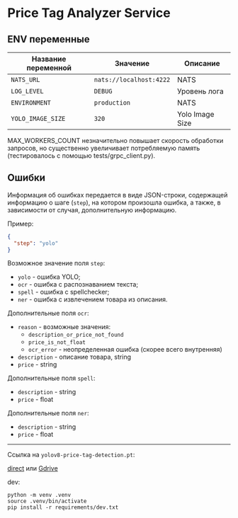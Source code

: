 # Price Tag Analyzer Service

## ENV переменные 

| Название переменной | Значение                | Описание          |
|---------------------|-------------------------|-------------------|
| `NATS_URL`          | `nats://localhost:4222` | NATS              |
| `LOG_LEVEL`         | `DEBUG`                 | Уровень лога      |
| `ENVIRONMENT`       | `production`            | NATS              |
| `YOLO_IMAGE_SIZE`   | `320`                   | Yolo Image Size   |  

MAX_WORKERS_COUNT незначительно повышает скорость обработки запросов, но существенно увеличивает потребляемую память (тестировалось с помощью tests/grpc_client.py).

## Ошибки

Информация об ошибках передается в виде JSON-строки, содержащей информацию о шаге (`step`), на котором произошла ошибка, а также, в зависимости от случая, дополнительную информацию.

Пример:

```json
{
  "step": "yolo"
}
```

Возможное значение поля `step`:
- `yolo` - ошибка YOLO;
- `ocr` - ошибка с распознаванием текста;
- `spell` - ошибка с spellchecker;
- `ner` - ошибка с извлечением товара из описания.

Дополнительные поля `ocr`:
- `reason` - возможные значения: 
  - `description_or_price_not_found`
  - `price_is_not_float`
  - `ocr_error` - неопределенная ошибка (скорее всего внутренняя)
- `description` - описание товара, string
- `price` - string

Дополнительные поля `spell`:
- `description` - string
- `price` - float

Дополнительные поля `ner`:
- `description` - string
- `price` - float

---

Ссылка на `yolov8-price-tag-detection.pt`:

[direct](https://download.slipenko.com/yolov8-price-tag-detection.pt) или [Gdrive](https://drive.google.com/file/d/1dySk7_7n0ufE0ZtEmu91fATpK7bRaRbF/view?usp=drive_link)

dev:

```
python -m venv .venv
source .venv/bin/activate
pip install -r requirements/dev.txt
```